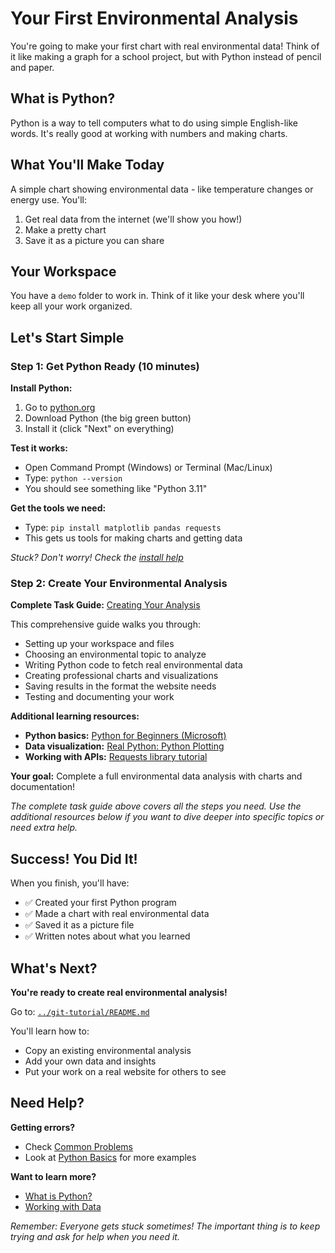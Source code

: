 # Your First Environmental Analysis

You're going to make your first chart with real environmental data! Think of it like making a graph for a school project, but with Python instead of pencil and paper.

## What is Python?

Python is a way to tell computers what to do using simple English-like words. It's really good at working with numbers and making charts.

## What You'll Make Today

A simple chart showing environmental data - like temperature changes or energy use. You'll:
1. Get real data from the internet (we'll show you how!)
2. Make a pretty chart  
3. Save it as a picture you can share

## Your Workspace

You have a `demo` folder to work in. Think of it like your desk where you'll keep all your work organized.

## Let's Start Simple

### Step 1: Get Python Ready (10 minutes)

**Install Python:**
1. Go to [python.org](https://python.org) 
2. Download Python (the big green button)
3. Install it (click "Next" on everything)

**Test it works:**
- Open Command Prompt (Windows) or Terminal (Mac/Linux)  
- Type: `python --version`
- You should see something like "Python 3.11"

**Get the tools we need:**
- Type: `pip install matplotlib pandas requests`
- This gets us tools for making charts and getting data

*Stuck? Don't worry! Check the [install help](docs/install_python.md)*

### Step 2: Create Your Environmental Analysis

**Complete Task Guide:** [Creating Your Analysis](docs/creating_your_analysis.md)

This comprehensive guide walks you through:
- Setting up your workspace and files
- Choosing an environmental topic to analyze
- Writing Python code to fetch real environmental data
- Creating professional charts and visualizations
- Saving results in the format the website needs
- Testing and documenting your work

**Additional learning resources:**
- **Python basics:** [Python for Beginners (Microsoft)](https://docs.microsoft.com/en-us/learn/paths/beginner-python/)
- **Data visualization:** [Real Python: Python Plotting](https://realpython.com/python-matplotlib-guide/)
- **Working with APIs:** [Requests library tutorial](https://realpython.com/python-requests/)

**Your goal:** Complete a full environmental data analysis with charts and documentation!

*The complete task guide above covers all the steps you need. Use the additional resources below if you want to dive deeper into specific topics or need extra help.*

## Success! You Did It!

When you finish, you'll have:
- ✅ Created your first Python program
- ✅ Made a chart with real environmental data  
- ✅ Saved it as a picture file
- ✅ Written notes about what you learned

## What's Next?

**You're ready to create real environmental analysis!**

Go to: [`../git-tutorial/README.md`](../git-tutorial/README.md)

You'll learn how to:
- Copy an existing environmental analysis 
- Add your own data and insights
- Put your work on a real website for others to see

## Need Help?

**Getting errors?** 
- Check [Common Problems](docs/common_errors.md)
- Look at [Python Basics](docs/python_basics.md) for more examples

**Want to learn more?**
- [What is Python?](docs/what_is_python.md) 
- [Working with Data](docs/what_is_api.md)

*Remember: Everyone gets stuck sometimes! The important thing is to keep trying and ask for help when you need it.*